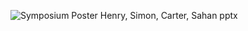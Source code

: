![Symposium Poster Henry, Simon, Carter, Sahan pptx](https://github.com/user-attachments/assets/3be4b1d6-1220-4a90-b55c-4d1823b00f0d)
